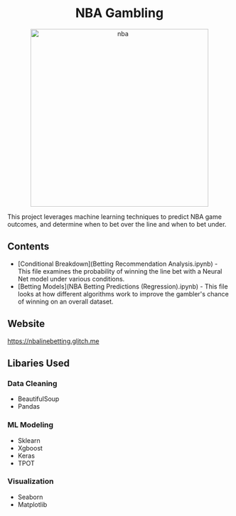 <h1 align="center">NBA Gambling</h1>

<div align="center">
  <img src="https://www.legitgamblingsites.com/wp-content/uploads/2017/03/7-nba-betting-tips-for-newbies.png" alt="nba" height="400"/>
</div>

This project leverages machine learning techniques to predict NBA game outcomes, and determine when to bet over the line and when to bet under.

## Contents
* [Conditional Breakdown](Betting Recommendation Analysis.ipynb) - This file examines the probability of winning the line bet with a Neural Net model under various conditions.
* [Betting Models](NBA Betting Predictions (Regression).ipynb) - This file looks at how different algorithms work to improve the gambler's chance of winning on an overall dataset.

## Website
https://nbalinebetting.glitch.me

## Libaries Used
### Data Cleaning
* BeautifulSoup
* Pandas

### ML Modeling 
* Sklearn
* Xgboost
* Keras
* TPOT

### Visualization
* Seaborn
* Matplotlib
